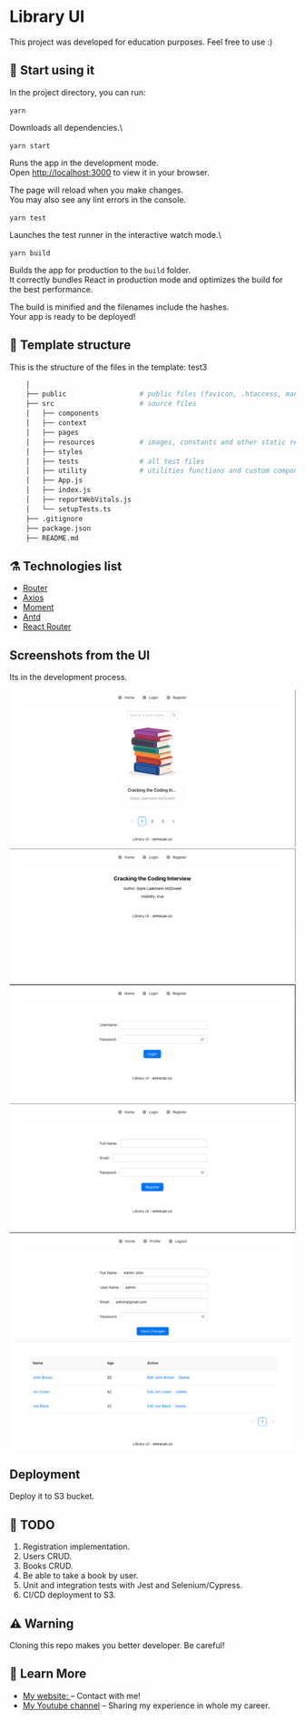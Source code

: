 # Library UI

This project was developed for education purposes. Feel free to use :)

## 🚀 Start using it

In the project directory, you can run:

`yarn`

Downloads all dependencies.\

`yarn start`

Runs the app in the development mode.\
Open [http://localhost:3000](http://localhost:3000) to view it in your browser.

The page will reload when you make changes.\
You may also see any lint errors in the console.

`yarn test`

Launches the test runner in the interactive watch mode.\

`yarn build`

Builds the app for production to the `build` folder.\
It correctly bundles React in production mode and optimizes the build for the best performance.

The build is minified and the filenames include the hashes.\
Your app is ready to be deployed!

## 🧬 Template structure

This is the structure of the files in the template: test3

```sh
    │
    ├── public                  # public files (favicon, .htaccess, manifest, ...)
    ├── src                     # source files
    │   ├── components
    │   ├── context
    │   ├── pages
    │   ├── resources           # images, constants and other static resources
    │   ├── styles
    │   ├── tests               # all test files
    │   ├── utility             # utilities functions and custom components
    │   ├── App.js
    │   ├── index.js
    │   ├── reportWebVitals.js
    │   └── setupTests.ts
    ├── .gitignore
    ├── package.json
    ├── README.md
```

## ⚗️ Technologies list

-   [Router](https://reactrouter.com/)
-   [Axios](https://axios-http.com/)
-   [Moment](https://momentjs.com/)
-   [Antd](https://ant.design/)
-   [React Router](https://reactrouter.com/)

## Screenshots from the UI

Its in the development process.

![homepage](https://github.com/paradyo/library-ui/blob/main/src/resources/readme_photos/homepage.png)
![bookpage](https://github.com/paradyo/library-ui/blob/main/src/resources/readme_photos/bookpage.png)
![loginpage](https://github.com/paradyo/library-ui/blob/main/src/resources/readme_photos/loginpage.png)
![registerpage](https://github.com/paradyo/library-ui/blob/main/src/resources/readme_photos/registerpage.png)
![profilepage](https://github.com/paradyo/library-ui/blob/main/src/resources/readme_photos/profilepage.png)

## Deployment

Deploy it to S3 bucket.

## 📖 TODO

1. Registration implementation.
2. Users CRUD.
3. Books CRUD.
4. Be able to take a book by user.
5. Unit and integration tests with Jest and Selenium/Cypress.
6. CI/CD deployment to S3.

## ⚠️ Warning

Cloning this repo makes you better developer. Be careful!

## 📖 Learn More

-   [My website: ](https://emrecan.co/) – Contact with me!
-   [My Youtube channel](https://www.youtube.com/channel/UCHnhd6yOwxKyQTZU1yDqV0w) – Sharing my experience in whole my career.
